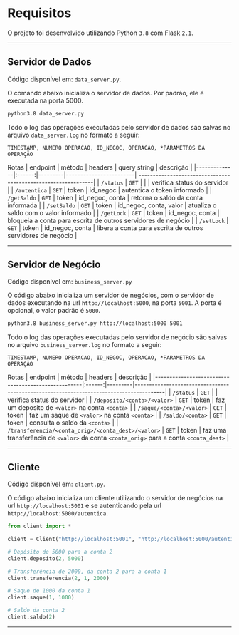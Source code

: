 # Requisitos

O projeto foi desenvolvido utilizando Python `3.8` com Flask `2.1`.

---

## Servidor de Dados
Código disponível em: `data_server.py`.

O comando abaixo inicializa o servidor de dados. Por padrão, ele é executada na porta 5000.

```sh
python3.8 data_server.py
```
Todo o log das operações executadas pelo servidor de dados são salvas no arquivo `data_server.log` no formato a seguir:
```
TIMESTAMP, NUMERO OPERACAO, ID_NEGOC, OPERACAO, *PARAMETROS DA OPERAÇÃO
```
Rotas
| endpoint     | método | headers | query string           | descrição                                                     |
|--------------|:------:|---------|------------------------| --------------------------------------------------------------|
| `/status`    | `GET`  |         |                        | verifica status do servidor                                   |
| `/autentica` | `GET`  | token   | id_negoc               | autentica o token informado                                   |
| `/getSaldo`  | `GET`  | token   | id_negoc, conta        | retorna o saldo da conta informada                            |
| `/setSaldo`  | `GET`  | token   | id_negoc, conta, valor | atualiza o saldo com o valor informado                        |
| `/getLock`   | `GET`  | token   | id_negoc, conta        | bloqueia a conta para escrita de outros servidores de negócio |
| `/setLock`   | `GET`  | token   | id_negoc, conta        | libera a conta para escrita de outros servidores de negócio   |


---

## Servidor de Negócio
Código disponível em: `business_server.py`

O código abaixo inicializa um servidor de negócios, com o servidor de dados executando na url `http://localhost:5000`, na porta `5001`. A porta é opcional, o valor padrão é `5000`.

```sh
python3.8 business_server.py http://localhost:5000 5001
```
Todo o log das operações executadas pelo servidor de negócio são salvas no arquivo `business_server.log` no formato a seguir:
```
TIMESTAMP, NUMERO OPERACAO, ID_NEGOC, OPERACAO, *PARAMETROS DA OPERAÇÃO
```

Rotas
| endpoint                                           | método | headers | descrição                                                                              |
|----------------------------------------------------|:------:|---------|----------------------------------------------------------------------------------------|
| `/status`                                          | `GET`  |         | verifica status do servidor                                                            |
| `/deposito/<conta>/<valor>`                        | `GET`  | token   | faz um deposito de `<valor>` na conta `<conta>`                                        |
| `/saque/<conta>/<valor>`                           | `GET`  | token   | faz um saque de `<valor>` na conta `<conta>`                                           |
| `/saldo/<conta>`                                   | `GET`  | token   | consulta o saldo da `<conta>`                                                          |
| `/transferencia/<conta_orig>/<conta_dest>/<valor>` | `GET`  | token   | faz uma transferência de `<valor>` da conta `<conta_orig>` para a conta `<conta_dest>` |

---

## Cliente
Código disponível em: `client.py`.

O código abaixo inicializa um cliente utilizando o servidor de negócios na url `http://localhost:5001` e se autenticando pela url `http://localhost:5000/autentica`.

```python
from client import *

client = Client("http://localhost:5001", "http://localhost:5000/autentica")

# Depósito de 5000 para a conta 2
client.deposito(2, 5000)

# Transferência de 2000, da conta 2 para a conta 1
client.transferencia(2, 1, 2000)

# Saque de 1000 da conta 1
client.saque(1, 1000)

# Saldo da conta 2
client.saldo(2)
```
---
